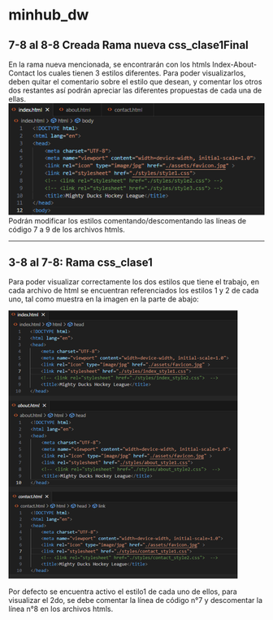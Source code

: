 # minhub_dw
## 7-8 al 8-8 Creada Rama nueva css_clase1Final
En la rama nueva mencionada, se encontrarán con los htmls Index-About-Contact los cuales tienen 3 estilos diferentes.
Para poder visualizarlos, deben quitar el comentario sobre el estilo que desean, y comentar los otros dos restantes así podrán apreciar las diferentes propuestas de cada una de ellas.
![Imagen de referencia de estilos en html](https://github.com/vstecnic/minhub_dw/blob/css_clase1Final/assets/comentariosEstilosFinal.PNG)
Podrán modificar los estilos comentando/descomentando las líneas de código 7 a 9 de los archivos htmls.

----------------

## 3-8 al 7-8: Rama css_clase1

Para poder visualizar correctamente los dos estilos que tiene el trabajo, en cada archivo de html se encuentran referenciados los estilos 1 y 2 de cada uno, tal como muestra en la imagen en la parte de abajo:

![Imagen de referencia de estilos en html](https://github.com/vstecnic/minhub_dw/blob/css_clase1/assets/comentariosEstilos.PNG)

Por defecto se encuentra activo el estilo1 de cada uno de ellos, para visualizar el 2do, se debe comentar la línea de código n°7 y descomentar la línea n°8 en los archivos htmls.
